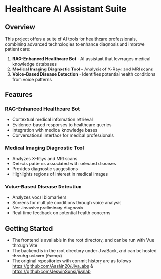 # Healthcare AI Assistant Suite

## Overview
This project offers a suite of AI tools for healthcare professionals, combining advanced technologies to enhance diagnosis and improve patient care:

1. **RAG-Enhanced Healthcare Bot** - AI assistant that leverages medical knowledge databases
2. **Medical Imaging Diagnostic Tool** - Analysis of X-Rays and MRI scans
3. **Voice-Based Disease Detection** - Identifies potential health conditions from voice patterns

## Features

### RAG-Enhanced Healthcare Bot
- Contextual medical information retrieval
- Evidence-based responses to healthcare queries
- Integration with medical knowledge bases
- Conversational interface for medical professionals

### Medical Imaging Diagnostic Tool
- Analyzes X-Rays and MRI scans
- Detects patterns associated with selected diseases
- Provides diagnostic suggestions
- Highlights regions of interest in medical images

### Voice-Based Disease Detection
- Analyzes vocal biomarkers
- Screens for multiple conditions through voice analysis
- Non-invasive preliminary diagnosis
- Real-time feedback on potential health concerns

## Getting Started
- The frontend is available in the root directory, and can be run with Vue through Vite
- The backend is in the root directory under JivaBack, and can be hosted throuhg uvicorn (fastapi)
- The original repositories with commit history are as follows https://github.com/Aashin20/JivaLabs & https://github.com/JeswinSunsi/jivalab

